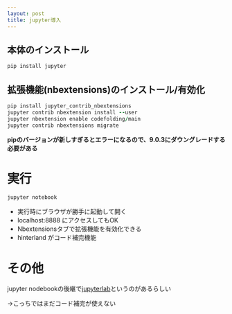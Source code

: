 ```yaml
---
layout: post
title: jupyter導入
---
```


## 本体のインストール

``` ruby
pip install jupyter
```

## 拡張機能(nbextensions)のインストール/有効化

``` ruby
pip install jupyter_contrib_nbextensions
jupyter contrib nbextension install --user
jupyter nbextension enable codefolding/main
jupyter contrib nbextensions migrate
```

**pipのバージョンが新しすぎるとエラーになるので、9.0.3にダウングレードする必要がある**

# 実行

``` ruby
jupyter notebook
```

- 実行時にブラウザが勝手に起動して開く
- localhost:8888 にアクセスしてもOK
- Nbextensionsタブで拡張機能を有効化できる
- hinterland がコード補完機能

# その他
jupyter nodebookの後継で[jupyterlab](https://github.com/jupyterlab/jupyterlab)というのがあるらしい

→こっちではまだコード補完が使えない
 